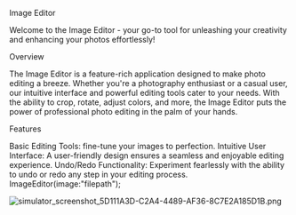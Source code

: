 
Image Editor

Welcome to the Image Editor - your go-to tool for unleashing your creativity and enhancing your photos effortlessly!

Overview

The Image Editor is a feature-rich application designed to make photo editing a breeze. Whether you're a photography enthusiast or a casual user, our intuitive interface and powerful editing tools cater to your needs. With the ability to crop, rotate, adjust colors, and more, the Image Editor puts the power of professional photo editing in the palm of your hands.

Features

Basic Editing Tools:  fine-tune your images to perfection.
Intuitive User Interface: A user-friendly design ensures a seamless and enjoyable editing experience.
Undo/Redo Functionality: Experiment fearlessly with the ability to undo or redo any step in your editing process.
ImageEditor(image:"filepath");

![simulator_screenshot_5D111A3D-C2A4-4489-AF36-8C7E2A185D1B.png](..%2F..%2F..%2F..%2Fvar%2Ffolders%2Fkr%2Fgx2xp2vn32x7mrn0v_zgqhcc0000gp%2FT%2Fsimulator_screenshot_5D111A3D-C2A4-4489-AF36-8C7E2A185D1B.png)
